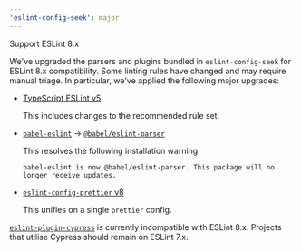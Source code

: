 ```yaml
---
'eslint-config-seek': major
---
```


Support ESLint 8.x

We've upgraded the parsers and plugins bundled in `eslint-config-seek` for ESLint 8.x compatibility. Some linting rules have changed and may require manual triage. In particular, we've applied the following major upgrades:

- [TypeScript ESLint v5](https://github.com/typescript-eslint/typescript-eslint/releases/tag/v5.0.0)

  This includes changes to the recommended rule set.

- [`babel-eslint`](https://www.npmjs.com/package/babel-eslint) → [`@babel/eslint-parser`](https://www.npmjs.com/package/@babel/eslint-parser)

  This resolves the following installation warning:

  ```console
  babel-eslint is now @babel/eslint-parser. This package will no longer receive updates.
  ```

- [`eslint-config-prettier` v8](https://github.com/prettier/eslint-config-prettier/blob/HEAD/CHANGELOG.md?rgh-link-date=2021-10-18T05%3A10%3A39Z#version-800-2021-02-21)

  This unifies on a single `prettier` config.

[`eslint-plugin-cypress`](https://github.com/cypress-io/eslint-plugin-cypress/issues/89) is currently incompatible with ESLint 8.x. Projects that utilise Cypress should remain on ESLint 7.x.
